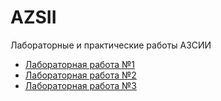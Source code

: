 # AZSII
Лабораторные и практические работы АЗСИИ

- [Лабораторная работа №1](./Лабораторная%20работа%201/)
- [Лабораторная работа №2](./Лабораторная%20работа%202/)
- [Лабораторная работа №3](./Лабораторная%20работа%203/)
